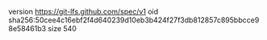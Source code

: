 version https://git-lfs.github.com/spec/v1
oid sha256:50cee4c16ebf2f4d640239d10eb3b424f27f3db812857c895bbcce98e58461b3
size 540
